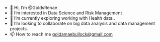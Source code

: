 - 👋 Hi, I’m @GoldsRenae
- 👀 I’m interested in Data Science and Risk Management
- 🌱 I’m currently exploring working with Health data..
- 💞️ I’m looking to collaborate on big data analysis and data management projects.
- 📫 How to reach me goldamaebullock@gmail.com

<!---
GoldsRenae/GoldsRenae is a ✨ special ✨ repository because its `README.md` (this file) appears on your GitHub profile.
You can click the Preview link to take a look at your changes.
--->
